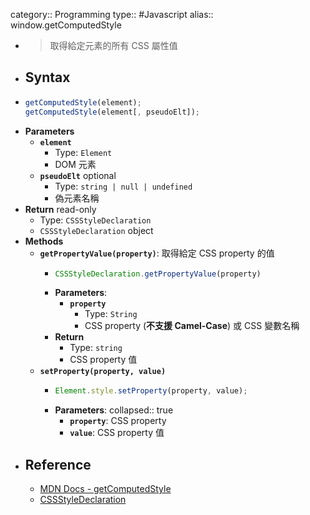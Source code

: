category:: Programming
type:: #Javascript
alias:: window.getComputedStyle

- > 取得給定元素的所有 CSS 屬性值
- ## Syntax
- ```javascript
  getComputedStyle(element);
  getComputedStyle(element[, pseudoElt]);
  ```
- **Parameters**
	- **`element`**
		- Type: `Element`
		- DOM 元素
	- **`pseudoElt`** <span class="badge">optional</span>
		- Type: `string | null | undefined`
		- 偽元素名稱
- **Return** <span class="badge">read-only</span>
	- Type: `CSSStyleDeclaration`
	- `CSSStyleDeclaration` object
- **Methods**
	- **`getPropertyValue(property)`**: 取得給定 CSS  property 的值
		- ```javascript
		  CSSStyleDeclaration.getPropertyValue(property)
		  ```
		- **Parameters**:
			- **`property`**
				- Type: `String`
				- CSS  property (**不支援 Camel-Case**) 或 CSS 變數名稱
		- **Return**
			- Type: `string`
			- CSS  property 值
	- **`setProperty(property, value)`**
		- ```javascript
		  Element.style.setProperty(property, value);
		  ```
		- **Parameters**:
		  collapsed:: true
			- **`property`**: CSS  property
			- **`value`**: CSS  property 值
- ## Reference
	- [MDN Docs - getComputedStyle](https://developer.mozilla.org/zh-TW/docs/Web/API/Window/getComputedStyle)
	- [CSSStyleDeclaration](https://developer.mozilla.org/en-US/docs/Web/API/CSSStyleDeclaration)